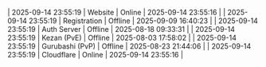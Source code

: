 | 2025-09-14 23:55:19 | Website | Online | 2025-09-14 23:55:16 |
| 2025-09-14 23:55:19 | Registration | Offline | 2025-09-09 16:40:23 |
| 2025-09-14 23:55:19 | Auth Server | Offline | 2025-08-18 09:33:31 |
| 2025-09-14 23:55:19 | Kezan (PvE) | Offline | 2025-08-03 17:58:02 |
| 2025-09-14 23:55:19 | Gurubashi (PvP) | Offline | 2025-08-23 21:44:06 |
| 2025-09-14 23:55:19 | Cloudflare | Online | 2025-09-14 23:55:16 |
